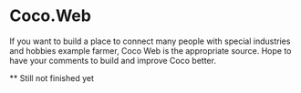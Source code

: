 # Coco.Web

If you want to build a place to connect many people with special industries and hobbies example farmer, Coco Web is the appropriate source.
Hope to have your comments to build and improve Coco better.

** Still not finished yet

